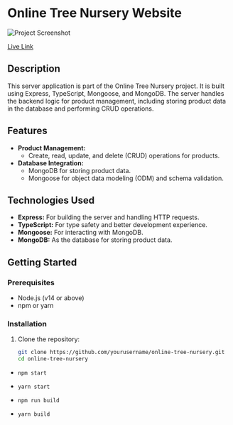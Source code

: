 # Online Tree Nursery Website

![Project Screenshot](https://i.ibb.co/r5Y8m22/Screenshot-1.png)

<a href="https://server-a4.vercel.app/" target="_blank">Live Link</a>

## Description

This server application is part of the Online Tree Nursery project. It is built using Express, TypeScript, Mongoose, and MongoDB. The server handles the backend logic for product management, including storing product data in the database and performing CRUD operations.

## Features

- **Product Management:**
  - Create, read, update, and delete (CRUD) operations for products.
- **Database Integration:**
  - MongoDB for storing product data.
  - Mongoose for object data modeling (ODM) and schema validation.

## Technologies Used

- **Express:** For building the server and handling HTTP requests.
- **TypeScript:** For type safety and better development experience.
- **Mongoose:** For interacting with MongoDB.
- **MongoDB:** As the database for storing product data.

## Getting Started

### Prerequisites

- Node.js (v14 or above)
- npm or yarn

### Installation

1. Clone the repository:
   ```bash
   git clone https://github.com/yourusername/online-tree-nursery.git
   cd online-tree-nursery
   ```

- `npm start `
- `yarn start`

- `npm run build`
- `yarn build`
